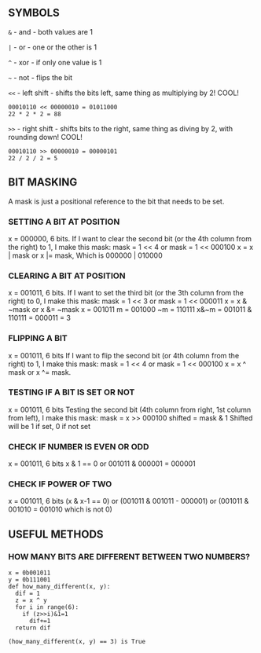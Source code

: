 ## SYMBOLS

`&` - and - both values are 1

`|` - or - one or the other is 1

`^` - xor - if only one value is 1

`~` - not - flips the bit

`<<` - left shift - shifts the bits left, same thing as multiplying by 2! COOL!
```
00010110 << 00000010 = 01011000
22 * 2 * 2 = 88
```

`>>` - right shift - shifts bits to the right, same thing as diving by 2, with rounding down! COOL!
```
00010110 >> 00000010 = 00000101
22 / 2 / 2 = 5
```

## BIT MASKING
A mask is just a positional reference to the bit that needs to be set.

### SETTING A BIT AT POSITION

x = 000000, 6 bits.
If I want to clear the second bit (or the 4th column from the right) to 1, I make this mask:
mask = 1 << 4 or mask = 1 << 000100
x = x | mask or x |= mask, Which is 000000 | 010000

### CLEARING A BIT AT POSITION

x = 001011, 6 bits.
If I want to set the third bit (or the 3th column from the right) to 0, I make this mask:
mask = 1 << 3 or mask = 1 << 000011
x = x & ~mask or x &= ~mask
x =    001011
m =   001000
~m = 110111
x&~m = 001011 & 110111 = 000011 = 3

### FLIPPING A BIT

x = 001011, 6 bits
If I want to flip the second bit (or 4th column from the right) to 1, I make this mask:
mask = 1 << 4 or mask = 1 << 000100
x = x ^ mask or x ^= mask.

### TESTING IF A BIT IS SET OR NOT

x = 001011, 6 bits
Testing the second bit (4th column from right, 1st column from left), I make this mask:
mask = x >> 000100
shifted = mask & 1
Shifted will be 1 if set, 0 if not set

### CHECK IF NUMBER IS EVEN OR ODD

x = 001011, 6 bits
x & 1 == 0 or 001011 & 000001 = 000001

### CHECK IF POWER OF TWO

  x = 001011, 6 bits
(x & x-1 == 0) or (001011 & 001011 - 000001) or (001011 &  001010 = 001010 which is not 0) 

## USEFUL METHODS

### HOW MANY BITS ARE DIFFERENT BETWEEN TWO NUMBERS?

```
x = 0b001011
y = 0b111001
def how_many_different(x, y):
  dif = 1
  z = x ^ y
  for i in range(6):
    if (z>>i)&1=1
      dif+=1
  return dif

(how_many_different(x, y) == 3) is True
```

